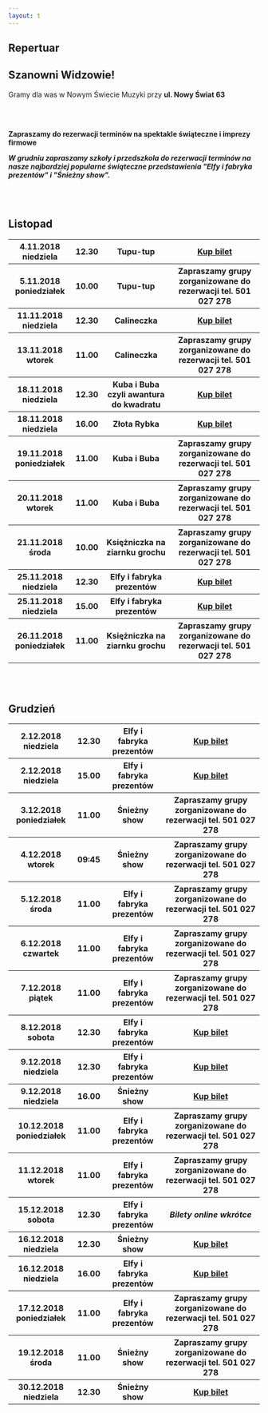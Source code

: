 ```yaml
---
layout: t
---
```


<link rel="stylesheet" href="https://unpkg.com/purecss@0.6.2/build/pure-min.css" integrity="sha384-UQiGfs9ICog+LwheBSRCt1o5cbyKIHbwjWscjemyBMT9YCUMZffs6UqUTd0hObXD" crossorigin="anonymous">

## Repertuar

## Szanowni Widzowie!

Gramy dla was w Nowym Świecie Muzyki przy <strong>ul. Nowy Świat 63</strong>

<br />
<br />

<b>Zapraszamy do rezerwacji terminów na spektakle świąteczne i imprezy firmowe</b>
<br />

<b><i>W grudniu zapraszamy szkoły i przedszkola do rezerwacji terminów na nasze najbardziej popularne świąteczne przedstawienia "Elfy i fabryka prezentów" i "Śnieżny show".</i></b>

<br /><br />

<!-- ## Zapraszamy na

## Wielki Bal Karnawałowych Rycerzy i Księżniczek

## już 11.02.2018

### Dzięki Wypożyczalni Kostiumów Maskarada dzieci bęgą mogły przebrać się za swoich ulubionych bohaterów wziąć udział w karnawałowej zabawie prowadzonej przez naszych aktorów

<br />
<br />
<ul class="photos">
    <a id="single_image" rel="1000" href='lay/img/bal_big.jpg'><img src="lay/img/bal_small.jpg"/></a>
</ul> -->

## Listopad

<table class="pure-table">
	<tr>
		<th>4.11.2018 niedziela</th>
		<th>12.30</th>
		<th>Tupu-tup</th>
		<th><a href="https://ewejsciowki.pl/embedded/rezerwacja/125643">Kup bilet</a></th>
	</tr>
	<tr>
		<th>5.11.2018 poniedziałek</th>
		<th>10.00</th>
		<th>Tupu-tup</th>
		<th>Zapraszamy grupy zorganizowane do rezerwacji tel. 501 027 278</th>
	</tr>
	<tr>
		<th>11.11.2018 niedziela</th>
		<th>12.30</th>
		<th>Calineczka</th>
		<th><a href="https://ewejsciowki.pl/embedded/rezerwacja/125644">Kup bilet</a></th>
	</tr>
	<tr>
		<th>13.11.2018 wtorek</th>
		<th>11.00</th>
		<th>Calineczka</th>
		<th>Zapraszamy grupy zorganizowane do rezerwacji tel. 501 027 278</th>
	</tr>
	<tr>
		<th>18.11.2018 niedziela</th>
		<th>12.30</th>
		<th>Kuba i Buba czyli awantura do kwadratu</th>
		<th><a href="https://ewejsciowki.pl/embedded/rezerwacja/125645">Kup bilet</a></th>
	</tr>
	<tr>
		<th>18.11.2018 niedziela</th>
		<th>16.00</th>
		<th>Złota Rybka</th>
		<th><a href="https://ewejsciowki.pl/embedded/rezerwacja/125646">Kup bilet</a></th>
	</tr>
	<tr>
		<th>19.11.2018 poniedziałek</th>
		<th>11.00</th>
		<th>Kuba i Buba</th>
		<th>Zapraszamy grupy zorganizowane do rezerwacji tel. 501 027 278</th>
	</tr>
	<tr>
		<th>20.11.2018 wtorek</th>
		<th>11.00</th>
		<th>Kuba i Buba</th>
		<th>Zapraszamy grupy zorganizowane do rezerwacji tel. 501 027 278</th>
	</tr>
	<tr>
		<th>21.11.2018 środa</th>
		<th>10.00</th>
		<th>Księżniczka na ziarnku grochu</th>
		<th>Zapraszamy grupy zorganizowane do rezerwacji tel. 501 027 278</th>
	</tr>
	<tr>
		<th>25.11.2018 niedziela</th>
		<th>12.30</th>
		<th>Elfy i fabryka prezentów</th>
		<th><a href="https://ewejsciowki.pl/embedded/rezerwacja/125647">Kup bilet</a></th>
	</tr>
	<tr>
		<th>25.11.2018 niedziela</th>
		<th>15.00</th>
		<th>Elfy i fabryka prezentów</th>
		<th><a href="https://ewejsciowki.pl/embedded/rezerwacja/128225">Kup bilet</a></th>
	</tr>
	<tr>
		<th>26.11.2018 poniedziałek</th>
		<th>11.00</th>
		<th>Księżniczka na ziarnku grochu</th>
		<th>Zapraszamy grupy zorganizowane do rezerwacji tel. 501 027 278</th>
	</tr>
</table>
<br /><br />

## Grudzień

<table class="pure-table">
	<tr>
		<th>2.12.2018 niedziela</th>
		<th>12.30</th>
		<th>Elfy i fabryka prezentów</th>
		<th><a href="https://ewejsciowki.pl/embedded/rezerwacja/127675">Kup bilet</a></th>
	</tr>
	<tr>
		<th>2.12.2018 niedziela</th>
		<th>15.00</th>
		<th>Elfy i fabryka prezentów</th>
		<th><a href="https://ewejsciowki.pl/embedded/rezerwacja/127676">Kup bilet</a></th>
	</tr>
	<tr>
		<th>3.12.2018 poniedziałek</th>
		<th>11.00</th>
		<th>Śnieżny show</th>
		<th>Zapraszamy grupy zorganizowane do rezerwacji tel. 501 027 278</th>
	</tr>
	<tr>
		<th>4.12.2018 wtorek</th>
		<th>09:45</th>
		<th>Śnieżny show</th>
		<th>Zapraszamy grupy zorganizowane do rezerwacji tel. 501 027 278</th>
	</tr>
	<tr>
		<th>5.12.2018 środa</th>
		<th>11.00</th>
		<th>Elfy i fabryka prezentów</th>
		<th>Zapraszamy grupy zorganizowane do rezerwacji tel. 501 027 278</th>
	</tr>
	<tr>
		<th>6.12.2018 czwartek</th>
		<th>11.00</th>
		<th>Elfy i fabryka prezentów</th>
		<th>Zapraszamy grupy zorganizowane do rezerwacji tel. 501 027 278</th>
	</tr>
	<tr>
		<th>7.12.2018 piątek</th>
		<th>11.00</th>
		<th>Elfy i fabryka prezentów</th>
		<th>Zapraszamy grupy zorganizowane do rezerwacji tel. 501 027 278</th>
	</tr>
	<tr>
		<th>8.12.2018 sobota</th>
		<th>12.30</th>
		<th>Elfy i fabryka prezentów</th>
		<th><a href="https://ewejsciowki.pl/embedded/rezerwacja/128223">Kup bilet</a></th>
	</tr>
	<tr>
		<th>9.12.2018 niedziela</th>
		<th>12.30</th>
		<th>Elfy i fabryka prezentów</th>
		<th><a href="https://ewejsciowki.pl/embedded/rezerwacja/127677">Kup bilet</a></th>
	</tr>
	<tr>
		<th>9.12.2018 niedziela</th>
		<th>16.00</th>
		<th>Śnieżny show</th>
		<th><a href="https://ewejsciowki.pl/embedded/rezerwacja/127678">Kup bilet</a></th>
	</tr>
	<tr>
		<th>10.12.2018 poniedziałek</th>
		<th>11.00</th>
		<th>Elfy i fabryka prezentów</th>
		<th>Zapraszamy grupy zorganizowane do rezerwacji tel. 501 027 278</th>
	</tr>
	<tr>
		<th>11.12.2018 wtorek</th>
		<th>11.00</th>
		<th>Elfy i fabryka prezentów</th>
		<th>Zapraszamy grupy zorganizowane do rezerwacji tel. 501 027 278</th>
	</tr>
	<tr>
		<th>15.12.2018 sobota</th>
		<th>12.30</th>
		<th>Elfy i fabryka prezentów</th>
		<th><i>Bilety online wkrótce</i></th>
	</tr>
	<tr>
		<th>16.12.2018 niedziela</th>
		<th>12.30</th>
		<th>Śnieżny show</th>
		<th><a href="https://ewejsciowki.pl/embedded/rezerwacja/127679">Kup bilet</a></th>
	</tr>
	<tr>
		<th>16.12.2018 niedziela</th>
		<th>16.00</th>
		<th>Elfy i fabryka prezentów</th>
		<th><a href="https://ewejsciowki.pl/embedded/rezerwacja/128224">Kup bilet</a></th>
	</tr>
	<tr>
		<th>17.12.2018 poniedziałek</th>
		<th>11.00</th>
		<th>Elfy i fabryka prezentów</th>
		<th>Zapraszamy grupy zorganizowane do rezerwacji tel. 501 027 278</th>
	</tr>
	<tr>
		<th>19.12.2018 środa</th>
		<th>11.00</th>
		<th>Śnieżny show</th>
		<th>Zapraszamy grupy zorganizowane do rezerwacji tel. 501 027 278</th>
	</tr>
	<tr>
		<th>30.12.2018 niedziela</th>
		<th>12.30</th>
		<th>Śnieżny show</th>
		<th><a href="https://ewejsciowki.pl/embedded/rezerwacja/127680">Kup bilet</a></th>
	</tr>
</table>
<br /><br />

<style>
.pure-table thead {
    background-color: rgba(143, 223, 255, 0.19) !important;
    color: #000;
    text-align: left;
    vertical-align: bottom;
}
</style>

<!-- 	<tr>
		<th><strike>10.06.2018 niedziela</strike></th>
		<th><strike>12.30</strike></th>
		<th><strike>Urodziny Turli-Taja</strike></th>
		<th>Spektatkl odwołany</th>
	</tr> -->
<!-- 	<tr>
		<th>24.06.2018 niedziela</th>
		<th>12.30</th>
		<th>Calineczka</th>
		<th><a href="https://ewejsciowki.pl/embedded/rezerwacja/107628">Kup bilet</a></th>
	</tr> -->
